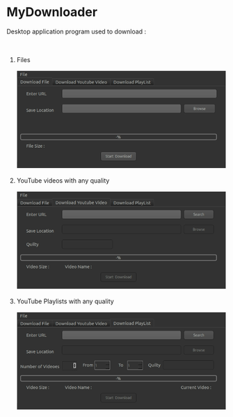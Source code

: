 # MyDownloader
<p5>Desktop application program used to download :<p5><br/><br/><br/>
1) Files<br/><br/>
![](Images/Download_File.png)
<br/><br/>
2) YouTube videos with any quality<br/><br/>
![](Images/YoutubeVideo.png)
  <br/><br/>
3) YouTube Playlists with any quality<br/><br/>
![](Images/PlayList.png)
  <br/><br/>
